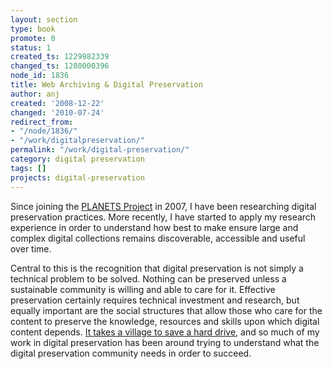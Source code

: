 ```yaml
---
layout: section
type: book
promote: 0
status: 1
created_ts: 1229982339
changed_ts: 1280000396
node_id: 1836
title: Web Archiving & Digital Preservation
author: anj
created: '2008-12-22'
changed: '2010-07-24'
redirect_from:
- "/node/1836/"
- "/work/digitalpreservation/"
permalink: "/work/digital-preservation/"
category: digital preservation
tags: []
projects: digital-preservation
---
```


Since joining the [PLANETS Project][1] in 2007, I have been researching digital preservation practices. More recently, I have started to apply my research experience in order to understand how best to make ensure large and complex digital collections remains discoverable, accessible and useful over time.

Central to this is the recognition that digital preservation is not simply a technical problem to be solved. Nothing can be preserved unless a sustainable community is willing and able to care for it. Effective preservation certainly requires technical investment and research, but equally important are the social structures that allow those who care for the content to preserve the knowledge, resources and skills upon which digital content depends. [It takes a village to save a hard drive][2], and so much of my work in digital preservation  has been around trying to understand what the digital preservation community needs in order to succeed.

[1]: http://www.planets-project.eu/
[2]: http://notepad.benfinoradin.info/2013/09/12/it-takes-a-village-to-save-a-hard-drive/
